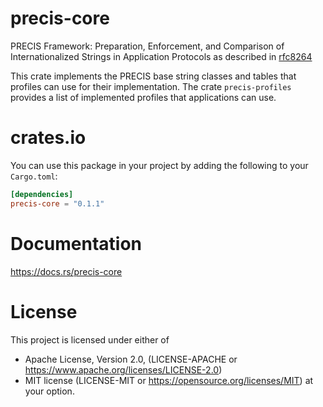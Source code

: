 # precis-core

PRECIS Framework: Preparation, Enforcement, and Comparison of
Internationalized Strings in Application Protocols as described in
[rfc8264](https://datatracker.ietf.org/doc/html/rfc8264)

This crate implements the PRECIS base string classes and tables
that profiles can use for their implementation. The crate `precis-profiles`
provides a list of implemented profiles that applications can use.

# crates.io

You can use this package in your project by adding the following
to your `Cargo.toml`:

```toml
[dependencies]
precis-core = "0.1.1"
```

# Documentation
https://docs.rs/precis-core

# License

This project is licensed under either of
* Apache License, Version 2.0, (LICENSE-APACHE or https://www.apache.org/licenses/LICENSE-2.0)
* MIT license (LICENSE-MIT or https://opensource.org/licenses/MIT) at your option.
